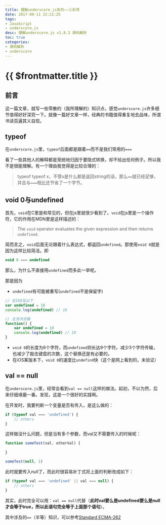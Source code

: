 ```yaml
---
title: 理解underscore.js系列——②杂项
date: 2017-09-11 22:21:25
tags:
- JavaScript
- underscore.js
desc: 理解underscore.js v1.8.3 源码解析
toc: true
categories:
- 源码解析
- underscore
---
```


# {{ $frontmatter.title }}

## 前言

这一篇文章，就写一些零散的（我所理解的）知识点，感觉`underscore.js`许多细节值得好好深究一下。就像一篇好文章一样，经典的书籍值得重复地去品味，所谓书读百遍其义自现。

<!-- more -->

## typeof 

在`underscore.js`里，`typeof`后面都是跟着`==`而不是我们常用的`===`

看了一些其他人的解释都是笼统地归因于要隐式转换，却不给出任何例子。所以我不是很能理解。有一个理由我觉得是比较合理的：

> typeof typeof x，不管x是什么都是返回string的话，那么`==`就已经足够，并且与`===`相比还节省了一个字节。

## void 0与undefined

首先，`void`在C里是和常见的，但在js里就很少看到了。`void`在js里是一个操作符，它的作用在MDN里是这样描述的：

> The `void` operator evaluates the given expression and then returns `undefined`.

简而言之，`void`后面无论跟着什么表达式，都返回`undefined`。那使用`void 0`就是因为这样比较简洁。即

```js
void 0 === undefined
```

那么，为什么不直接用`undefined`而多此一举呢。

那是因为

- `undefined`有可能被重写(`undefined`不是保留字)

```js
// 在IE8及以下
var undefined = 10
console.log(undefined) // 10

// 主流浏览器
function() {
    var undefined = 10
    console.log(undefined) // 10
}
```
- `void 0`的长度为6个字符，而`undefined`则长达9个字符。减少3个字符传输，也减少了敲击键盘的次数，这个替换还是有必要的。
- 在iOS某版本下，`void 0`的速度比`undefind`快（这个是网上看到的，未验证）

## val == null

在`underscore.js`里，经常会看到`val == null`这样的做法。起初，不以为然，后来仔细琢磨一番。发现，这是一个很好的实践啊。

在开发时，我要判断一个变量是否有传入，是这么做的：

```js
if (typeof val === 'undefined') {
    // others
}
```

这样做没什么问题，但是当有多个参数，而val又不需要传入的时候呢：

```js
function someTest(val, otherVal) {
    
}

someTest(null, 1)
```

此时就要传入null了，而此时很容易补丁式将上面的判断改成如下：

```js
if (typeof val === 'undefined' || val === null) {
    // others
}
```

其实，此时完全可以用：`val == null`代替（**此时val要么是undefined要么是null才会等于true，所以此语句完全等于上面那个语句**）。

其中涉及的`==`（半等）知识，可以参考[Standard ECMA-262](http://www.ecma-international.org/ecma-262/5.1/#sec-11.9.3)